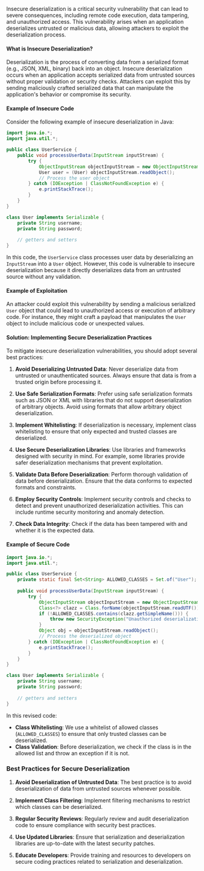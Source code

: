 
Insecure deserialization is a critical security vulnerability that can lead to severe consequences, including remote code execution, data tampering, and unauthorized access. This vulnerability arises when an application deserializes untrusted or malicious data, allowing attackers to exploit the deserialization process. 
#### What is Insecure Deserialization?

Deserialization is the process of converting data from a serialized format (e.g., JSON, XML, binary) back into an object. Insecure deserialization occurs when an application accepts serialized data from untrusted sources without proper validation or security checks. Attackers can exploit this by sending maliciously crafted serialized data that can manipulate the application's behavior or compromise its security.

#### Example of Insecure Code

Consider the following example of insecure deserialization in Java:

```java
import java.io.*;
import java.util.*;

public class UserService {
    public void processUserData(InputStream inputStream) {
        try {
            ObjectInputStream objectInputStream = new ObjectInputStream(inputStream);
            User user = (User) objectInputStream.readObject();
            // Process the user object
        } catch (IOException | ClassNotFoundException e) {
            e.printStackTrace();
        }
    }
}

class User implements Serializable {
    private String username;
    private String password;
    
    // getters and setters
}
```

In this code, the `UserService` class processes user data by deserializing an `InputStream` into a `User` object. However, this code is vulnerable to insecure deserialization because it directly deserializes data from an untrusted source without any validation.

#### Example of Exploitation

An attacker could exploit this vulnerability by sending a malicious serialized `User` object that could lead to unauthorized access or execution of arbitrary code. For instance, they might craft a payload that manipulates the `User` object to include malicious code or unexpected values.

#### Solution: Implementing Secure Deserialization Practices

To mitigate insecure deserialization vulnerabilities, you should adopt several best practices:

1. **Avoid Deserializing Untrusted Data**: Never deserialize data from untrusted or unauthenticated sources. Always ensure that data is from a trusted origin before processing it.

2. **Use Safe Serialization Formats**: Prefer using safe serialization formats such as JSON or XML with libraries that do not support deserialization of arbitrary objects. Avoid using formats that allow arbitrary object deserialization.

3. **Implement Whitelisting**: If deserialization is necessary, implement class whitelisting to ensure that only expected and trusted classes are deserialized.

4. **Use Secure Deserialization Libraries**: Use libraries and frameworks designed with security in mind. For example, some libraries provide safer deserialization mechanisms that prevent exploitation.

5. **Validate Data Before Deserialization**: Perform thorough validation of data before deserialization. Ensure that the data conforms to expected formats and constraints.

6. **Employ Security Controls**: Implement security controls and checks to detect and prevent unauthorized deserialization activities. This can include runtime security monitoring and anomaly detection.

7. **Check Data Integrity**: Check if the data has been tampered with and whether it is the expected data.

#### Example of Secure Code

```java
import java.io.*;
import java.util.*;

public class UserService {
    private static final Set<String> ALLOWED_CLASSES = Set.of("User");
    
    public void processUserData(InputStream inputStream) {
        try {
            ObjectInputStream objectInputStream = new ObjectInputStream(inputStream);
            Class<?> clazz = Class.forName(objectInputStream.readUTF());
            if (!ALLOWED_CLASSES.contains(clazz.getSimpleName())) {
                throw new SecurityException("Unauthorized deserialization attempt");
            }
            Object obj = objectInputStream.readObject();
            // Process the deserialized object
        } catch (IOException | ClassNotFoundException e) {
            e.printStackTrace();
        }
    }
}

class User implements Serializable {
    private String username;
    private String password;
    
    // getters and setters
}
```

In this revised code:
- **Class Whitelisting**: We use a whitelist of allowed classes (`ALLOWED_CLASSES`) to ensure that only trusted classes can be deserialized.
- **Class Validation**: Before deserialization, we check if the class is in the allowed list and throw an exception if it is not.

### Best Practices for Secure Deserialization

1. **Avoid Deserialization of Untrusted Data**: The best practice is to avoid deserialization of data from untrusted sources whenever possible.

2. **Implement Class Filtering**: Implement filtering mechanisms to restrict which classes can be deserialized.

3. **Regular Security Reviews**: Regularly review and audit deserialization code to ensure compliance with security best practices.

4. **Use Updated Libraries**: Ensure that serialization and deserialization libraries are up-to-date with the latest security patches.

5. **Educate Developers**: Provide training and resources to developers on secure coding practices related to serialization and deserialization.

